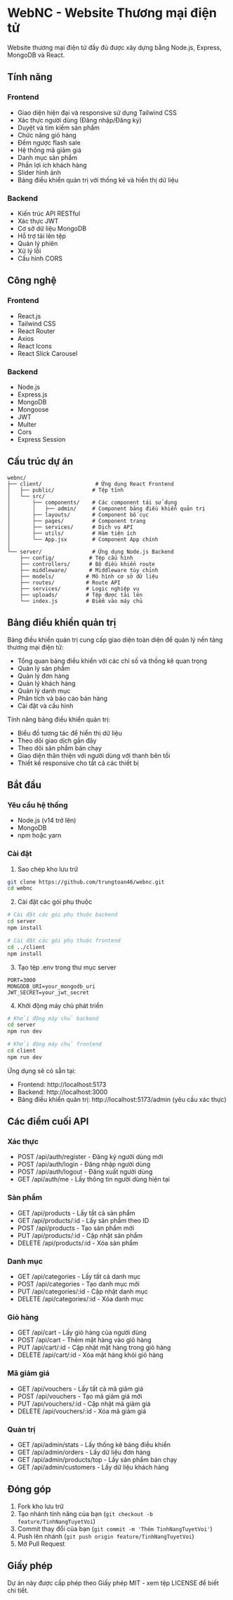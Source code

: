 # WebNC - Website Thương mại điện tử

Website thương mại điện tử đầy đủ được xây dựng bằng Node.js, Express, MongoDB và React.

## Tính năng

### Frontend
- Giao diện hiện đại và responsive sử dụng Tailwind CSS
- Xác thực người dùng (Đăng nhập/Đăng ký)
- Duyệt và tìm kiếm sản phẩm
- Chức năng giỏ hàng
- Đếm ngược flash sale
- Hệ thống mã giảm giá
- Danh mục sản phẩm
- Phần lợi ích khách hàng
- Slider hình ảnh
- Bảng điều khiển quản trị với thống kê và hiển thị dữ liệu

### Backend
- Kiến trúc API RESTful
- Xác thực JWT
- Cơ sở dữ liệu MongoDB
- Hỗ trợ tải lên tệp
- Quản lý phiên
- Xử lý lỗi
- Cấu hình CORS

## Công nghệ

### Frontend
- React.js
- Tailwind CSS
- React Router
- Axios
- React Icons
- React Slick Carousel

### Backend
- Node.js
- Express.js
- MongoDB
- Mongoose
- JWT
- Multer
- Cors
- Express Session

## Cấu trúc dự án

```
webnc/
├── client/                 # Ứng dụng React Frontend
│   ├── public/            # Tệp tĩnh
│   └── src/
│       ├── components/    # Các component tái sử dụng
│       │   ├── admin/     # Component bảng điều khiển quản trị
│       ├── layouts/       # Component bố cục
│       ├── pages/         # Component trang
│       ├── services/      # Dịch vụ API
│       ├── utils/         # Hàm tiện ích
│       └── App.jsx        # Component App chính
│
└── server/                # Ứng dụng Node.js Backend
    ├── config/           # Tệp cấu hình
    ├── controllers/      # Bộ điều khiển route
    ├── middleware/       # Middleware tùy chỉnh
    ├── models/          # Mô hình cơ sở dữ liệu
    ├── routes/          # Route API
    ├── services/        # Logic nghiệp vụ
    ├── uploads/         # Tệp được tải lên
    └── index.js         # Điểm vào máy chủ
```

## Bảng điều khiển quản trị

Bảng điều khiển quản trị cung cấp giao diện toàn diện để quản lý nền tảng thương mại điện tử:

- Tổng quan bảng điều khiển với các chỉ số và thống kê quan trọng
- Quản lý sản phẩm
- Quản lý đơn hàng
- Quản lý khách hàng
- Quản lý danh mục
- Phân tích và báo cáo bán hàng
- Cài đặt và cấu hình

Tính năng bảng điều khiển quản trị:
- Biểu đồ tương tác để hiển thị dữ liệu
- Theo dõi giao dịch gần đây
- Theo dõi sản phẩm bán chạy
- Giao diện thân thiện với người dùng với thanh bên tối
- Thiết kế responsive cho tất cả các thiết bị

## Bắt đầu

### Yêu cầu hệ thống
- Node.js (v14 trở lên)
- MongoDB
- npm hoặc yarn

### Cài đặt

1. Sao chép kho lưu trữ
```bash
git clone https://github.com/trungtoan46/webnc.git
cd webnc
```

2. Cài đặt các gói phụ thuộc
```bash
# Cài đặt các gói phụ thuộc backend
cd server
npm install

# Cài đặt các gói phụ thuộc frontend
cd ../client
npm install
```

3. Tạo tệp .env trong thư mục server
```env
PORT=3000
MONGODB_URI=your_mongodb_uri
JWT_SECRET=your_jwt_secret
```

4. Khởi động máy chủ phát triển
```bash
# Khởi động máy chủ backend
cd server
npm run dev

# Khởi động máy chủ frontend
cd client
npm run dev
```

Ứng dụng sẽ có sẵn tại:
- Frontend: http://localhost:5173
- Backend: http://localhost:3000
- Bảng điều khiển quản trị: http://localhost:5173/admin (yêu cầu xác thực)

## Các điểm cuối API

### Xác thực
- POST /api/auth/register - Đăng ký người dùng mới
- POST /api/auth/login - Đăng nhập người dùng
- POST /api/auth/logout - Đăng xuất người dùng
- GET /api/auth/me - Lấy thông tin người dùng hiện tại

### Sản phẩm
- GET /api/products - Lấy tất cả sản phẩm
- GET /api/products/:id - Lấy sản phẩm theo ID
- POST /api/products - Tạo sản phẩm mới
- PUT /api/products/:id - Cập nhật sản phẩm
- DELETE /api/products/:id - Xóa sản phẩm

### Danh mục
- GET /api/categories - Lấy tất cả danh mục
- POST /api/categories - Tạo danh mục mới
- PUT /api/categories/:id - Cập nhật danh mục
- DELETE /api/categories/:id - Xóa danh mục

### Giỏ hàng
- GET /api/cart - Lấy giỏ hàng của người dùng
- POST /api/cart - Thêm mặt hàng vào giỏ hàng
- PUT /api/cart/:id - Cập nhật mặt hàng trong giỏ hàng
- DELETE /api/cart/:id - Xóa mặt hàng khỏi giỏ hàng

### Mã giảm giá
- GET /api/vouchers - Lấy tất cả mã giảm giá
- POST /api/vouchers - Tạo mã giảm giá mới
- PUT /api/vouchers/:id - Cập nhật mã giảm giá
- DELETE /api/vouchers/:id - Xóa mã giảm giá

### Quản trị
- GET /api/admin/stats - Lấy thống kê bảng điều khiển
- GET /api/admin/orders - Lấy dữ liệu đơn hàng
- GET /api/admin/products/top - Lấy sản phẩm bán chạy
- GET /api/admin/customers - Lấy dữ liệu khách hàng

## Đóng góp

1. Fork kho lưu trữ
2. Tạo nhánh tính năng của bạn (`git checkout -b feature/TinhNangTuyetVoi`)
3. Commit thay đổi của bạn (`git commit -m 'Thêm TinhNangTuyetVoi'`)
4. Push lên nhánh (`git push origin feature/TinhNangTuyetVoi`)
5. Mở Pull Request

## Giấy phép

Dự án này được cấp phép theo Giấy phép MIT - xem tệp LICENSE để biết chi tiết. 